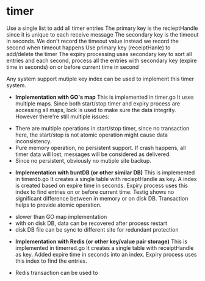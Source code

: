 # timer

Use a single list to add all timer entries
The primary key is the recieptHandle since it is unique to each receive message
The secondary key is the timeout in seconds. We don't record the timeout value instead we record the second when timeout happens
Use primary key (receiptHanle) to add/delete the timer 
The expiry processing uses secondary key to sort all entries and each second, process all the entries with secondary key (expire time in seconds) on or before current time in second

Any system support mutiple key index can be used to implement this timer system.

* **Implementation with GO's map**
This is implemented in timer.go
It uses multiple maps. Since both start/stop timer and expiry process are accessing all maps, lock is used to make sure the data integrity.
However there're still multiple issues:
- There are multiple operations in start/stop timer, since no transaction here, the start/stop is not atomic operation might cause data inconsistency.
- Pure memory operation, no persistent support. If crash happens, all timer data will lost, messages will be considered as delivered. 
- Since no persistent, obviously no mutiple site backup.

* **Implementation with buntDB (or other similar DB)**
This is implemented in timerdb.go
It creates a single table with recieptHandle as key.
A index is created based on expire time in seconds. Expiry process uses this index to find entries on or before current time.
Testig shows no significant difference between in memory or on disk DB.
Transaction helps to provide atomic operation.
- slower than GO map implementation
- with on disk DB, data can be recovered after process restart
- disk DB file can be sync to different site for redundant protection

* **Implementation with Redis (or other key/value pair storage)**
This is implemented in timerred.go 
It creates a single table with receiptHandle as key.
Added expire time in seconds into an index. Expiry process uses this index to find the entries.
- Redis transaction can be used to 
